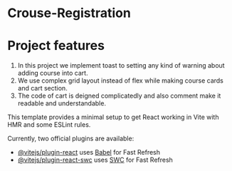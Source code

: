 # Crouse-Registration

# Project features
1. In this project we implement toast to setting any kind of warning about adding course into cart.
2. We use complex grid layout instead of flex while making course cards and cart section.
3. The code of cart is deigned complicatedly and also comment make it readable and understandable.

This template provides a minimal setup to get React working in Vite with HMR and some ESLint rules.

Currently, two official plugins are available:

- [@vitejs/plugin-react](https://github.com/vitejs/vite-plugin-react/blob/main/packages/plugin-react/README.md) uses [Babel](https://babeljs.io/) for Fast Refresh
- [@vitejs/plugin-react-swc](https://github.com/vitejs/vite-plugin-react-swc) uses [SWC](https://swc.rs/) for Fast Refresh
